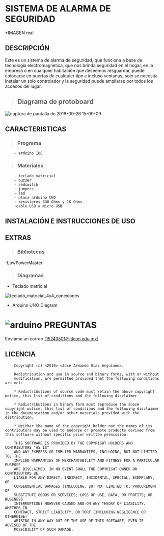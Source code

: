 SISTEMA DE ALARMA DE SEGURIDAD 
==============================

*IMAGEN real

## DESCRIPCIÓN


Este es un sistema de alarma de seguridad, que funciona a base de tecnología electromagnetica, que nos brinda seguridad en el hogar, en la empresa o en cualquier habitación que deseemos resguardar, puede colocarse en puertas de cualquier tipo e incluso ventanas, solo se necesita instalar un solo controlador  y la seguridad puede ampliarse por todos los accesos del lugar.

> ## Diagrama de protoboard

![captura de pantalla de 2018-09-26 15-09-09](https://user-images.githubusercontent.com/43178846/46112883-cdbeb600-c1b1-11e8-82af-de3ba27fbf9d.png)


## CARACTERISTICAS 
> ### Programa
        - arduino IDE

> ### Materiales 
        - teclado matricial
        - buzzer
        - redswitch
        - jumpers
        - led
        - placa arduino UNO
        - resistores 330 Ohms y 1K Ohms
        -cable USB a micro USB


## INSTALACIÓN E INSTRUCCIONES DE USO


## EXTRAS 
> ### Bibliotecas 
-LowPowerMaster

> ### Diagramas 
- Teclado matricial

![teclado_matricial_4x4_conexiones](https://user-images.githubusercontent.com/43178846/46113427-efb93800-c1b3-11e8-8c5d-08d20dafbcfb.png)
- Arduino UNO Diagram
 
![arduino](https://user-images.githubusercontent.com/43178846/46113664-ee3c3f80-c1b4-11e8-9f07-9cddca570c8e.jpg)
PREGUNTAS
=========

Enviame un correo [15240501@itleon.edu.mx]

## LICENCIA 
		Copyright (c) <2018> <José Armando Diaz Anguiano>.

		Redistribution and use in source and binary forms, with or without
		modification, are permitted provided that the following conditions are met:

		* Redistributions of source code must retain the above copyright notice, this list of conditions and the following disclaimer.

		* Redistributions in binary form must reproduce the above copyright notice, this list of conditions and the following disclaimer in the documentation and/or other materials provided with the distribution.

		* Neither the name of the copyright holder nor the names of its contributors may be used to endorse or promote products derived from  this software without specific prior written permission.

		THIS SOFTWARE IS PROVIDED BY THE COPYRIGHT HOLDERS AND CONTRIBUTORS "AS IS"
		AND ANY EXPRESS OR IMPLIED WARRANTIES, INCLUDING, BUT NOT LIMITED TO, THE
		IMPLIED WARRANTIES OF MERCHANTABILITY AND FITNESS FOR A PARTICULAR PURPOSE
		ARE DISCLAIMED. IN NO EVENT SHALL THE COPYRIGHT OWNER OR CONTRIBUTORS BE
		LIABLE FOR ANY DIRECT, INDIRECT, INCIDENTAL, SPECIAL, EXEMPLARY, OR
		CONSEQUENTIAL DAMAGES (INCLUDING, BUT NOT LIMITED TO, PROCUREMENT OF
		SUBSTITUTE GOODS OR SERVICES; LOSS OF USE, DATA, OR PROFITS; OR BUSINESS
		INTERRUPTION) HOWEVER CAUSED AND ON ANY THEORY OF LIABILITY, WHETHER IN
		CONTRACT, STRICT LIABILITY, OR TORT (INCLUDING NEGLIGENCE OR OTHERWISE)
		ARISING IN ANY WAY OUT OF THE USE OF THIS SOFTWARE, EVEN IF ADVISED OF THE
		POSSIBILITY OF SUCH DAMAGE.

